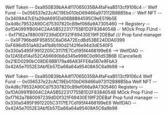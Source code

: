 Welf Token -- 0xa950B39bAA4f17065035BA4faFeaB513cf9106c4 ✅
Welf Fund -- 0x056537e22cAC19Eb010bD69466a973112B88B5ba ✅
Welf NFT -- 0x3409A47cEfa29dA695Dd06B8B94595C9eE519b5E
0x4d8c79532A90Cd75307820cB9ef066a9A7305460 -->
Registery -- 0xfDA0991fB004C2AA5B522317755B1D2F8384054B ✅
MOck Prop FUnd -- 0xf7162a7880097239dDDf321F69430E19fF2DEBaf ///
Prop fund manager -- 0x0F796bd6F95855C6aD6A72EcdBd53BE24DDA0399
0xF696d551aA82a41b8b190d2142f6e94d3dE540F5
0x330a5495F9912205C3117fE7Cd195f4468199eE6 -->
WelfDAO -- 0x12A5Ed14a152CA56690b6d345e998C0d90d53B6B (Cancelled)
0x21ED0290bC08DE6BB179a46A83FFE6a5B7e9FbA3
0x42A5e7052E3AbfEb57Da66a64a95408A5C6a9b98 -->

Welf Token -- 0xa950B39bAA4f17065035BA4faFeaB513cf9106c4
Welf Fund -- 0x056537e22cAC19Eb010bD69466a973112B88B5ba
Welf NFT -- 0x4d8c79532A90Cd75307820cB9ef066a9A7305460
Registery -- 0xfDA0991fB004C2AA5B522317755B1D2F8384054B
MOck Prop FUnd -- 0xf7162a7880097239dDDf321F69430E19fF2DEBaf
Prop fund manager -- 0x330a5495F9912205C3117fE7Cd195f4468199eE6
WelfDAO -- 0x42A5e7052E3AbfEb57Da66a64a95408A5C6a9b98
